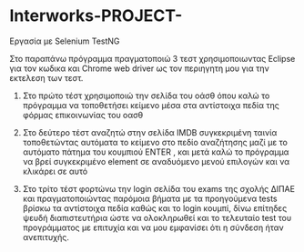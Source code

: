 # Interworks-PROJECT-
Εργασία με Selenium TestNG 

Στο παραπάνω πρόγραμμα πραγματοποιώ 3 τεστ χρησιμοποιωντας Eclipse για τον κωδικα και Chrome web driver ως τον περιηγητη μου για την εκτελεση των τεστ.

1) Στο πρώτο τέστ χρησιμοποιώ την σελίδα του οάσθ όπου καλώ το πρόγραμμα να τοποθετήσει κείμενο μέσα στα αντίστοιχα πεδία της φόρμας επικοινωνίας του οασθ

2) Στο δεύτερο τέστ αναζητώ στην σελίδα IMDB συγκεκριμένη ταινία τοποθετώντας αυτόματα το κείμενο στο πεδίο αναζήτησης μαζί με το αυτόματο πάτημα του κουμπιού ENTER , και μετά καλώ το πρόγραμμα να βρεί συγκεκριμένο element σε αναδυόμενο μενού επιλογών και να κλικάρει σε αυτό

3) Στο τρίτο τέστ φορτώνω την login σελίδα του exams της σχολής ΔΙΠΑΕ και πραγματοποιώντας παρόμοια βήματα με τα προηγούμενα tests βρίσκω τα αντίστοιχα πεδία καθώς και το login κουμπί, δίνω επίτηδες ψευδή διαπιστευτήρια ώστε να ολοκληρωθεί και το τελευταίο test του προγράμματος με επιτυχία και να μου εμφανίσει ότι η σύνδεση ήταν ανεπιτυχής.   
